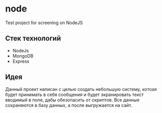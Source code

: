# node
Test project for screening on NodeJS

## Стек технологий
- NodeJs
- MongoDB
- Express

## Идея
Данный проект написан с целью создать небольшую систему, котоая будет принимать в себя сообщения и будет экранировать текст вводимый в поле, дабы обезопасить от скриптов.
Все данные сохраняются в базу данных, а после выгружается на сайт.

